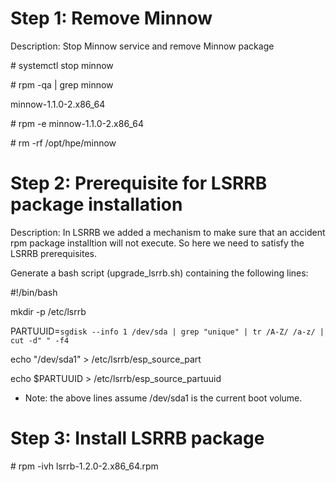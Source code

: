 # Step 1: Remove Minnow
Description: Stop Minnow service and remove Minnow package

  \# systemctl stop minnow
  
  \# rpm -qa | grep minnow
  
  minnow-1.1.0-2.x86_64
  
  \# rpm -e minnow-1.1.0-2.x86_64
  
  \# rm -rf /opt/hpe/minnow

# Step 2: Prerequisite for LSRRB package installation
Description: In LSRRB we added a mechanism to make sure that an accident rpm package installtion will not execute. So here we need to satisfy the LSRRB prerequisites.

Generate a bash script (upgrade_lsrrb.sh) containing the following lines:

  \#!/bin/bash
  
  mkdir -p /etc/lsrrb
  
  PARTUUID=`sgdisk --info 1 /dev/sda | grep "unique" | tr /A-Z/ /a-z/ | cut -d" " -f4`
  
  echo "/dev/sda1" > /etc/lsrrb/esp_source_part
  
  echo $PARTUUID > /etc/lsrrb/esp_source_partuuid

* Note: the above lines assume /dev/sda1 is the current boot volume.

# Step 3: Install LSRRB package

  \# rpm -ivh lsrrb-1.2.0-2.x86_64.rpm
